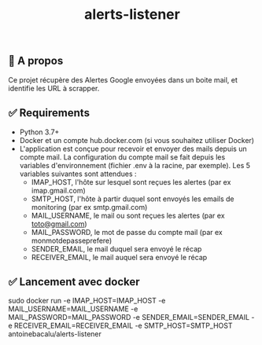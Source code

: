 <div align="center" id="top"> 


  <!-- <a href="https://{{app_url}}.netlify.app">Demo</a> -->
</div>

<h1 align="center">alerts-listener</h1>

<br>

## :dart: A propos ##

Ce projet récupère des Alertes Google envoyées dans un boite mail, et identifie les URL à scrapper.


## :white_check_mark: Requirements ##

- Python 3.7+
- Docker et un compte hub.docker.com (si vous souhaitez utiliser Docker)
- L'application est conçue pour recevoir et envoyer des mails depuis un compte mail. La configuration du compte mail se fait depuis les variables d'environnement (fichier .env à la racine, par exemple). Les 5 variables suivantes sont attendues : 
  - IMAP_HOST, l'hôte sur lesquel sont reçues les alertes (par ex imap.gmail.com)
  - SMTP_HOST, l'hôte à partir duquel sont envoyés les emails de monitoring (par ex smtp.gmail.com)
  - MAIL_USERNAME, le mail ou sont reçues les alertes (par ex toto@gmail.com)
  - MAIL_PASSWORD, le mot de passe du compte mail (par ex monmotdepasseprefere)
  - SENDER_EMAIL, le mail duquel sera envoyé le récap
  - RECEIVER_EMAIL, le mail auquel sera envoyé le récap


## :white_check_mark: Lancement avec docker ##


 sudo docker run -e IMAP_HOST=IMAP_HOST -e MAIL_USERNAME=MAIL_USERNAME -e MAIL_PASSWORD=MAIL_PASSWORD -e SENDER_EMAIL=SENDER_EMAIL -e RECEIVER_EMAIL=RECEIVER_EMAIL -e SMTP_HOST=SMTP_HOST antoinebacalu/alerts-listener